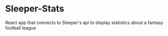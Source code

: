 # Sleeper-Stats
React app that connects to Sleeper's api to display statistics about a fantasy football league
